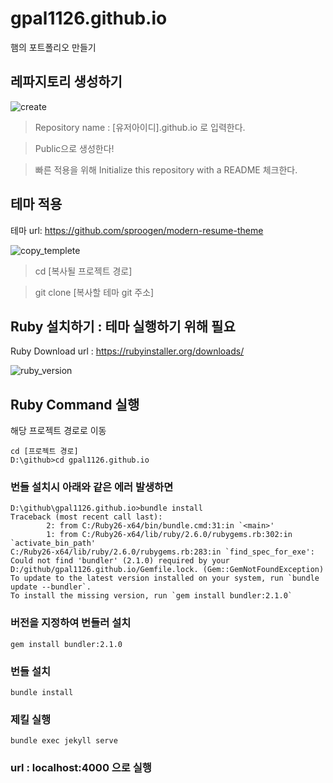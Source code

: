 # gpal1126.github.io
햄의 포트폴리오 만들기


## 레파지토리 생성하기
![create](https://user-images.githubusercontent.com/15043631/82905746-353c9280-9f9f-11ea-819d-38becdf24af2.png)

> Repository name : [유저아이디].github.io 로 입력한다.

> Public으로 생성한다!

> 빠른 적용을 위해 Initialize this repository with a README 체크한다.




## 테마 적용
테마 url: https://github.com/sproogen/modern-resume-theme

![copy_templete](https://user-images.githubusercontent.com/15043631/82905829-4e454380-9f9f-11ea-9da0-082ced7ebed6.png)

> cd [복사될 프로젝트 경로]

> git clone [복사할 테마 git 주소]


## Ruby 설치하기 : 테마 실행하기 위해 필요
Ruby Download url : https://rubyinstaller.org/downloads/

![ruby_version](https://user-images.githubusercontent.com/15043631/82914682-c6fdcd00-9faa-11ea-8523-745d4e9b781c.png)

## Ruby Command 실행
해당 프로젝트 경로로 이동

``` 
cd [프로젝트 경로] 
D:\github>cd gpal1126.github.io
```

### 번들 설치시 아래와 같은 에러 발생하면
```
D:\github\gpal1126.github.io>bundle install
Traceback (most recent call last):
        2: from C:/Ruby26-x64/bin/bundle.cmd:31:in `<main>'
        1: from C:/Ruby26-x64/lib/ruby/2.6.0/rubygems.rb:302:in `activate_bin_path'
C:/Ruby26-x64/lib/ruby/2.6.0/rubygems.rb:283:in `find_spec_for_exe': Could not find 'bundler' (2.1.0) required by your D:/github/gpal1126.github.io/Gemfile.lock. (Gem::GemNotFoundException)
To update to the latest version installed on your system, run `bundle update --bundler`.
To install the missing version, run `gem install bundler:2.1.0`
```

### 버전을 지정하여 번들러 설치
```
gem install bundler:2.1.0
```

### 번들 설치
```
bundle install
```

### 제킬 실행
```
bundle exec jekyll serve
```

### url : localhost:4000 으로 실행

